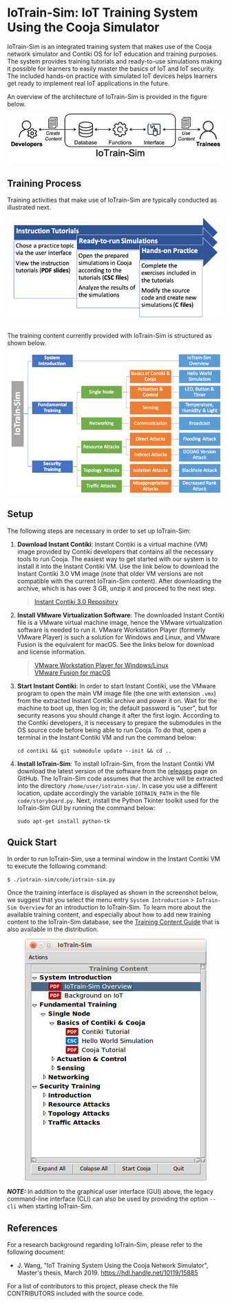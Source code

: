 
# IoTrain-Sim: IoT Training System Using the Cooja Simulator

IoTrain-Sim is an integrated training system that makes use of the
Cooja network simulator and Contiki OS for IoT education and training
purposes. The system provides training tutorials and ready-to-use
simulations making it possible for learners to easily master the
basics of IoT and IoT security. The included hands-on practice with
simulated IoT devices helps learners get ready to implement real IoT
applications in the future.

An overview of the architecture of IoTrain-Sim is provided in the
figure below.

<div align=center><img src="figures/system_architecture.png"></div>


## Training Process

Training activities that make use of IoTrain-Sim are typically
conducted as illustrated next.

<div align=center><img src="figures/training_workflow.png"></div>

<br>

The training content currently provided with IoTrain-Sim is structured
as shown below.

<div align=center><img src="figures/content_overview.png"></div>


## Setup

The following steps are necessary in order to set up IoTrain-Sim:

1. **Download Instant Contiki**: Instant Contiki is a virtual machine
   (VM) image provided by Contiki developers that contains all the
   necessary tools to run Cooja. The easiest way to get started with
   our system is to install it into the Instant Contiki VM. Use the
   link below to download the Instant Contiki 3.0 VM image (note that
   older VM versions are not compatible with the current IoTrain-Sim
   content). After downloading the archive, which is has over 3 GB,
   unzip it and proceed to the next step.

   >[Instant Contiki 3.0 Repository](https://sourceforge.net/projects/contiki/files/Instant%20Contiki/Instant%20Contiki%203.0/)

2. **Install VMware Virtualization Software**: The downloaded Instant
   Contiki file is a VMware virtual machine image, hence the VMware
   virtualization software is needed to run it. VMware Workstation
   Player (formerly VMware Player) is such a solution for Windows and
   Linux, and VMware Fusion is the equivalent for macOS. See the links
   below for download and license information.

   >[VMware Workstation Player for Windows/Linux](https://www.vmware.com/products/workstation-player.html)<br>
   >[VMware Fusion for macOS](https://www.vmware.com/products/fusion.html)

3. **Start Instant Contiki**: In order to start Instant Contiki, use
   the VMware program to open the main VM image file (the one with
   extension `.vmx`) from the extracted Instant Contiki archive and
   power it on. Wait for the machine to boot up, then log in; the
   default password is "user", but for security reasons you should
   change it after the first login. According to the Contiki
   developers, it is necessary to prepare the submodules in the OS
   source code before being able to run Cooja. To do that, open a
   terminal in the Instant Contiki VM and run the command below:

   ```
   cd contiki && git submodule update --init && cd ..
   ```

4. **Install IoTrain-Sim**: To install IoTrain-Sim, from the Instant
   Contiki VM download the latest version of the software from the
   [releases](https://github.com/crond-jaist/iotrain-sim/releases)
   page on GitHub. The IoTrain-Sim code assumes that the archive will
   be extracted into the directory `/home/user/iotrain-sim/`. In case
   you use a different location, update accordingly the variable
   `IOTRAIN_PATH` in the file `code/storyboard.py`. Next, install the
   Python Tkinter toolkit used for the IoTrain-Sim GUI by running the
   command below:

   ```
   sudo apt-get install python-tk
   ```


## Quick Start

In order to run IoTrain-Sim, use a terminal window in the Instant
Contiki VM to execute the following command:

```
$ ./iotrain-sim/code/iotrain-sim.py
```

Once the training interface is displayed as shown in the screenshot
below, we suggest that you select the menu entry `System Introduction`
&gt; `IoTrain-Sim Overview` for an introduction to IoTrain-Sim. To
learn more about the available training content, and especially about
how to add new training content to the IoTrain-Sim database, see the
[Training Content Guide](content_guide.md) that is also available in
the distribution.

<div align=center><img src="figures/gui_screenshot.png"></div>

**_NOTE:_** In addition to the graphical user interface (GUI) above,
  the legacy command-line interface (CLI) can also be used by
  providing the option `--cli` when starting IoTrain-Sim.


## References

For a research background regarding IoTrain-Sim, please refer to the
following document:

* J. Wang, "IoT Training System Using the Cooja Network Simulator",
  Master's thesis, March 2019. https://hdl.handle.net/10119/15885

For a list of contributors to this project, please check the file
CONTRIBUTORS included with the source code.
